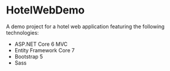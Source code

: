 # HotelWebDemo

A demo project for a hotel web application featuring the following technologies:
- ASP.NET Core 6 MVC
- Entity Framework Core 7
- Bootstrap 5
- Sass